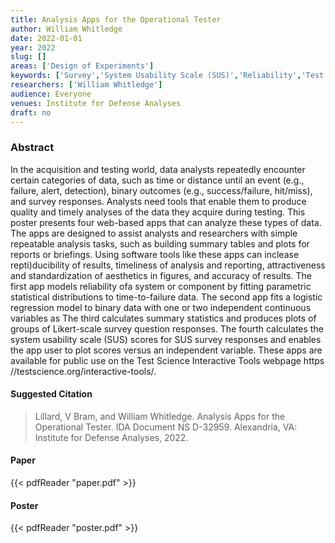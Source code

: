 ```yaml
---
title: Analysis Apps for the Operational Tester
author: William Whitledge
date: 2022-01-01
year: 2022
slug: []
areas: ['Design of Experiments']
keywords: ['Survey','System Usability Scale (SUS)','Reliability','Test Science','Logistic Regression','Binary Response','Likert Response','Interactive Web Application','Reproducibility','Shiny']
researchers: ['William Whitledge']
audience: Everyone
venues: Institute for Defense Analyses
draft: no
---
```




### Abstract
In the acquisition and testing world, data analysts repeatedly encounter certain categories of data, such as time or distance until an event (e.g., failure, alert, detection), binary outcomes (e.g., success/failure, hit/miss), and survey responses. Analysts need tools that enable them to produce quality and timely analyses of the data they acquire during testing. This poster presents four web-based apps that can analyze these types of data. The apps are designed to assist analysts and researchers with simple repeatable analysis tasks, such as building summary tables and plots for reports or briefings. Using software tools like these apps can inclease repti)ducibility of results, timeliness of analysis and reporting, attractiveness and standardization of aesthetics in figures, and accuracy of results. The first app models reliability ofa system or component by fitting parametric statistical distributions to time-to-failure data. The second app fits a logistic regression model to binary data with one or two independent continuous variables as The third calculates summary statistics and produces plots of groups of Likert-scale survey question responses. The fourth calculates the system usability scale (SUS) scores for SUS survey responses and enables the app user to plot scores versus an independent variable. These apps are available for public use on the Test Science Interactive Tools webpage https //testscience.org/interactive-tools/.

#### Suggested Citation
> Lillard, V Bram, and William Whitledge. Analysis Apps for the Operational Tester. IDA Document NS D-32959. Alexandria, VA: Institute for Defense Analyses, 2022.



#### Paper 
 {{< pdfReader "paper.pdf" >}}

#### Poster 
 {{< pdfReader "poster.pdf" >}}
